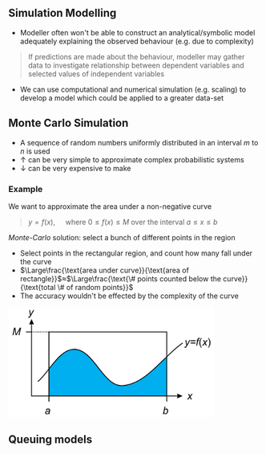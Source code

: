 Simulation Modelling
---

* Modeller often won't be able to construct an analytical/symbolic model adequately explaining the observed behaviour (e.g. due to complexity)

> If predictions are made about the behaviour, modeller may gather data to investigate relationship between dependent variables and selected values of independent variables



* We can use computational and numerical simulation (e.g. scaling) to develop a model which could be applied to a greater data-set



## Monte Carlo Simulation

* A sequence of random numbers uniformly distributed in an interval $m$ to $n$ is used
* $\uparrow$ can be very simple to approximate complex probabilistic systems
* $\downarrow$ can be very expensive to make



### Example

We want to approximate the area under a non-negative curve

> $y=f(x), \quad$ where $0\leq f(x) \leq M$ over the interval $a\leq x \leq b$



*Monte-Carlo* solution: select a bunch of different points in the region

* Select points in the rectangular region, and count how many fall under the curve
* $\Large\frac{\text{area under curve}}{\text{area of rectangle}}$$\approx$$\Large\frac{\text{\# points counted below the curve}}{\text{total \# of random points}}$
* The accuracy wouldn't be effected by the complexity of the curve

<img src="img/topic05/basic-curve.png" alt="image-20220712023423534" style="zoom:40%;" />



## Queuing models
